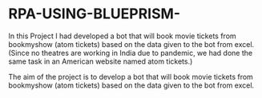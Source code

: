 # RPA-USING-BLUEPRISM-

In this Project I had developed a bot that will book movie tickets from bookmyshow (atom tickets) based on the data given to the bot from excel. (Since no theatres are working in India due to pandemic, we had done the same task in an American website named atom tickets.) 

 
The aim of the project is to develop a bot that will book movie tickets from bookmyshow (atom tickets) based on the data given to the bot from excel. 
